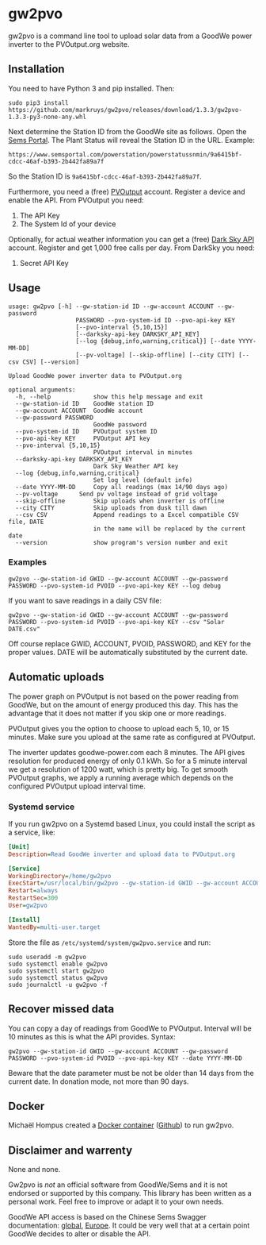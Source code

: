 
# gw2pvo

gw2pvo is a command line tool to upload solar data from a GoodWe power inverter to the PVOutput.org website.

## Installation

You need to have Python 3 and pip installed. Then:

```shell
sudo pip3 install https://github.com/markruys/gw2pvo/releases/download/1.3.3/gw2pvo-1.3.3-py3-none-any.whl
```

Next determine the Station ID from the GoodWe site as follows. Open the [Sems Portal](https://www.semsportal.com). The Plant Status will reveal the Station ID in the URL. Example:

    https://www.semsportal.com/powerstation/powerstatussnmin/9a6415bf-cdcc-46af-b393-2b442fa89a7f

So the Station ID is `9a6415bf-cdcc-46af-b393-2b442fa89a7f`.

Furthermore, you need a (free) [PVOutput](PVOutput.org) account. Register a device and enable the API. From PVOutput you need:

  1. The API Key
  2. The System Id of your device

Optionally, for actual weather information you can get a (free) [Dark Sky API](https://darksky.net/dev) account. Register and get 1,000 free calls per day. From DarkSky you need:

  1. Secret API Key

## Usage

```shell
usage: gw2pvo [-h] --gw-station-id ID --gw-account ACCOUNT --gw-password
                   PASSWORD --pvo-system-id ID --pvo-api-key KEY
                   [--pvo-interval {5,10,15}]
                   [--darksky-api-key DARKSKY_API_KEY]
                   [--log {debug,info,warning,critical}] [--date YYYY-MM-DD]
                   [--pv-voltage] [--skip-offline] [--city CITY] [--csv CSV] [--version]

Upload GoodWe power inverter data to PVOutput.org

optional arguments:
  -h, --help            show this help message and exit
  --gw-station-id ID    GoodWe station ID
  --gw-account ACCOUNT  GoodWe account
  --gw-password PASSWORD
                        GoodWe password
  --pvo-system-id ID    PVOutput system ID
  --pvo-api-key KEY     PVOutput API key
  --pvo-interval {5,10,15}
                        PVOutput interval in minutes
  --darksky-api-key DARKSKY_API_KEY
                        Dark Sky Weather API key
  --log {debug,info,warning,critical}
                        Set log level (default info)
  --date YYYY-MM-DD     Copy all readings (max 14/90 days ago)
  --pv-voltage		Send pv voltage instead of grid voltage
  --skip-offline        Skip uploads when inverter is offline
  --city CITY           Skip uploads from dusk till dawn
  --csv CSV             Append readings to a Excel compatible CSV file, DATE
                        in the name will be replaced by the current date
  --version             show program's version number and exit
```

### Examples

```shell
gw2pvo --gw-station-id GWID --gw-account ACCOUNT --gw-password PASSWORD --pvo-system-id PVOID --pvo-api-key KEY --log debug
```

If you want to save readings in a daily CSV file:

```shell
gw2pvo --gw-station-id GWID --gw-account ACCOUNT --gw-password PASSWORD --pvo-system-id PVOID --pvo-api-key KEY --csv "Solar DATE.csv"
```

Off course replace GWID, ACCOUNT, PVOID, PASSWORD, and KEY for the proper values. DATE will be automatically substituted by the current date.

## Automatic uploads

The power graph on PVOutput is not based on the power reading from GoodWe, but on the amount of energy produced this day. This has the advantage that it does not matter if you skip one or more readings.

PVOutput gives you the option to choose to upload each 5, 10, or 15 minutes. Make sure you upload at the same rate as configured at PVOutput.

The inverter updates goodwe-power.com each 8 minutes. The API gives resolution for produced energy of only 0.1 kWh. So for a 5 minute interval we get a resolution of 1200 watt, which is pretty big. To get smooth PVOutput graphs, we apply a running average which depends on the configured PVOutput upload interval time.

### Systemd service

If you run gw2pvo on a Systemd based Linux, you could install the script as a service, like:

```ini
[Unit]
Description=Read GoodWe inverter and upload data to PVOutput.org

[Service]
WorkingDirectory=/home/gw2pvo
ExecStart=/usr/local/bin/gw2pvo --gw-station-id GWID --gw-account ACCOUNT --gw-password PASSWORD --pvo-system-id PVOID --pvo-api-key KEY --pvo-interval 5 --skip-offline
Restart=always
RestartSec=300
User=gw2pvo

[Install]
WantedBy=multi-user.target
```

Store the file as ``/etc/systemd/system/gw2pvo.service`` and run:

```shell
sudo useradd -m gw2pvo
sudo systemctl enable gw2pvo
sudo systemctl start gw2pvo
sudo systemctl status gw2pvo
sudo journalctl -u gw2pvo -f
```

## Recover missed data

You can copy a day of readings from GoodWe to PVOutput. Interval will be 10 minutes as this is what the API provides. Syntax:

```shell
gw2pvo --gw-station-id GWID --gw-account ACCOUNT --gw-password PASSWORD --pvo-system-id PVOID --pvo-api-key KEY --date YYYY-MM-DD
```

Beware that the date parameter must be not be older than 14 days from the current date. In donation mode, not more than 90 days.

## Docker

Michaël Hompus created a [Docker container](https://hub.docker.com/r/energy164/gw2pvo/) ([Github](https://github.com/eNeRGy164/gw2pvo-docker)) to run gw2pvo.

## Disclaimer and warrenty

None and none.

Gw2pvo is *not* an official software from GoodWe/Sems and it is not endorsed or supported by this company. This library has been written as a personal work. Feel free to improve or adapt it to your own needs.

GoodWe API access is based on the Chinese Sems Swagger documentation: [global](http://globalapi.sems.com.cn:82/swagger/ui/index), [Europe](http://eu.semsportal.com:82/swagger/ui/index#). It could be very well that at a certain point GoodWe decides to alter or disable the API.

